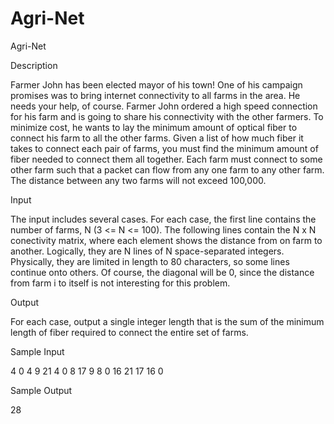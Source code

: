 # Agri-Net

Agri-Net

Description

Farmer John has been elected mayor of his town! One of his campaign promises was to bring internet connectivity to all farms in the area. He needs your help, of course.
Farmer John ordered a high speed connection for his farm and is going to share his connectivity with the other farmers. To minimize cost, he wants to lay the minimum amount of optical fiber to connect his farm to all the other farms.
Given a list of how much fiber it takes to connect each pair of farms, you must find the minimum amount of fiber needed to connect them all together. Each farm must connect to some other farm such that a packet can flow from any one farm to any other farm.
The distance between any two farms will not exceed 100,000.

Input

The input includes several cases. For each case, the first line contains the number of farms, N (3 <= N <= 100). The following lines contain the N x N conectivity matrix, where each element shows the distance from on farm to another. Logically, they are N lines of N space-separated integers. Physically, they are limited in length to 80 characters, so some lines continue onto others. Of course, the diagonal will be 0, since the distance from farm i to itself is not interesting for this problem.

Output

For each case, output a single integer length that is the sum of the minimum length of fiber required to connect the entire set of farms.

Sample Input

4
0 4 9 21
4 0 8 17
9 8 0 16
21 17 16 0

Sample Output

28

